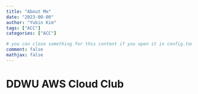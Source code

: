 ```yaml
---
title: "About Me"
date: "2023-00-00"
author: "Yubin Kim"
tags: ["ACC"]
categories: ["ACC"]

# you can close something for this content if you open it in config.toml.
comment: false
mathjax: false
---
```


# DDWU AWS Cloud Club
